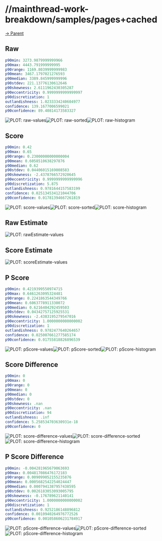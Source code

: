 
# //mainthread-work-breakdown/samples/pages+cached

[→ Parent](../..)


## Raw


```yaml
p90min: 3273.9879999999966
p90max: 4443.791999999995
p90range: 1169.8039999999983
p90mean: 3467.1797021276593
p90median: 3389.845999999996
p90stdev: 221.13776130612646
p90skewness: 2.6111962430305287
p90eccentricity: 0.9999999999999997
p90discretization: 1
outlandishness: 1.0233334240604977
confidence: 139.1677006599021
p90confidence: 89.40814173583327

```

![PLOT: raw-values](./raw/values.svg)![PLOT: raw-sorted](./raw/sorted.svg)![PLOT: raw-histogram](./raw/histogram.svg)
## Score


```yaml
p90min: 0.42
p90max: 0.65
p90range: 0.23000000000000004
p90mean: 0.6058510638297876
p90median: 0.62
p90stdev: 0.04406015169008583
p90skewness: -2.4378766572920645
p90eccentricity: 0.9999999999999996
p90discretization: 5.875
outlandishness: 0.9781644157583199
confidence: 0.025134534121044706
p90confidence: 0.01781394667261819

```

![PLOT: score-values](./score/values.svg)![PLOT: score-sorted](./score/sorted.svg)![PLOT: score-histogram](./score/histogram.svg)
## Raw Estimate

![PLOT: rawEstimate-values](./rawEstimate/values.svg)
## Score Estimate

![PLOT: scoreEstimate-values](./scoreEstimate/values.svg)
## P Score


```yaml
p90min: 0.4219399550974715
p90max: 0.6461263095324481
p90range: 0.2241863544349766
p90mean: 0.6063778911330072
p90median: 0.6216404292459503
p90stdev: 0.04342757125925531
p90skewness: -2.4383195279547016
p90eccentricity: 1.0000000000000002
p90discretization: 1
outlandishness: 0.9782477640264657
confidence: 0.025007661277585174
p90confidence: 0.01755818826896539

```

![PLOT: pScore-values](./pScore/values.svg)![PLOT: pScore-sorted](./pScore/sorted.svg)![PLOT: pScore-histogram](./pScore/histogram.svg)
## Score Difference


```yaml
p90min: 0
p90max: 0
p90range: 0
p90mean: 0
p90median: 0
p90stdev: 0
p90skewness: .nan
p90eccentricity: .nan
p90discretization: 94
outlandishness: .inf
confidence: 5.258534703630931e-18
p90confidence: 0

```

![PLOT: score-difference-values](./score-difference/values.svg)![PLOT: score-difference-sorted](./score-difference/sorted.svg)![PLOT: score-difference-histogram](./score-difference/histogram.svg)
## P Score Difference


```yaml
p90min: -0.004281965679063693
p90max: 0.004817086476172183
p90range: 0.009099052155235876
p90mean: 0.0005682542254024447
p90median: 0.0007941387957438595
p90stdev: 0.0026183053093005795
p90skewness: -0.176789621140141
p90eccentricity: 1.0000000000000002
p90discretization: 1
outlandishness: 0.9252186148896812
confidence: 0.0010940264976772526
p90confidence: 0.001058606231784917

```

![PLOT: pScore-difference-values](./pScore-difference/values.svg)![PLOT: pScore-difference-sorted](./pScore-difference/sorted.svg)![PLOT: pScore-difference-histogram](./pScore-difference/histogram.svg)
